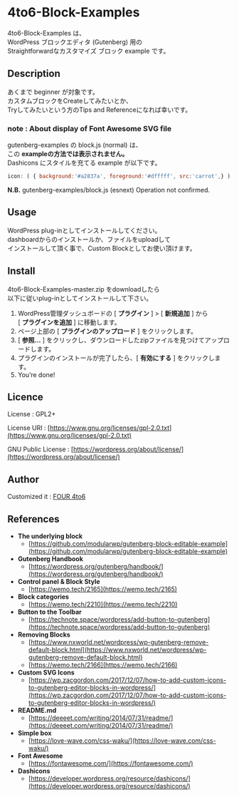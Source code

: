4to6-Block-Examples
===
4to6-Block-Examples は、  
WordPress ブロックエディタ (Gutenberg) 用の  
Straightforwardなカスタマイズ ブロック example です。

## Description
あくまで beginner が対象です。  
カスタムブロックをCreateしてみたいとか、  
Tryしてみたいという方のTips and Referenceになれば幸いです。  

### note : About display of Font Awesome SVG file 
gutenberg-examples の block.js (normal) は、  
この **exampleの方法では表示されません。**    
Dashicons にスタイルを充てる example が以下です。
```javascript
icon: ( { background:'#a2837a', foreground:'#dfffff', src:'carrot',} ),   // For gutenberg-examples
```
**N.B.** gutenberg-examples/block.js (esnext) Operation not confirmed. 
## Usage
WordPress plug-inとしてインストールしてください。  
dashboardからのインストールか、ファイルをuploadして  
インストールして頂く事で、Custom Blockとしてお使い頂けます。

## Install
4to6-Block-Examples-master.zip をdownloadしたら  
以下に従いplug-inとしてインストールして下さい。
1. WordPress管理ダッシュボードの [ **プラグイン** ] > [ **新規追加** ] から  
[ **プラグインを追加** ] に移動します。
1. ページ上部の [ **プラグインのアップロード** ] をクリックします。
1. [ **参照...** ] をクリックし、ダウンロードしたzipファイルを見つけてアップロードします。
1. プラグインのインストールが完了したら、[ **有効にする** ] をクリックします。
1. You’re done!

## Licence
License : GPL2+

License URI : [https://www.gnu.org/licenses/gpl-2.0.txt](https://www.gnu.org/licenses/gpl-2.0.txt)   

GNU Public License : [https://wordpress.org/about/license/](https://wordpress.org/about/license/) 

## Author

Customized it : [FOUR 4to6](https://github.com/four4to6)

## References
- **The underlying block**
  - [https://github.com/modularwp/gutenberg-block-editable-example](https://github.com/modularwp/gutenberg-block-editable-example)
- **Gutenberg Handbook**
  - [https://wordpress.org/gutenberg/handbook/](https://wordpress.org/gutenberg/handbook/)
- **Control panel & Block Style**
  - [https://wemo.tech/2165](https://wemo.tech/2165)
- **Block categories**
  - [https://wemo.tech/2210](https://wemo.tech/2210)
- **Button to the Toolbar**
  - [https://technote.space/wordpress/add-button-to-gutenberg](https://technote.space/wordpress/add-button-to-gutenberg)
- **Removing Blocks**
  - [https://www.nxworld.net/wordpress/wp-gutenberg-remove-default-block.html](https://www.nxworld.net/wordpress/wp-gutenberg-remove-default-block.html)
  - [https://wemo.tech/2166](https://wemo.tech/2166)
- **Custom SVG Icons**
  - [https://wp.zacgordon.com/2017/12/07/how-to-add-custom-icons-to-gutenberg-editor-blocks-in-wordpress/](https://wp.zacgordon.com/2017/12/07/how-to-add-custom-icons-to-gutenberg-editor-blocks-in-wordpress/)
- **README.md**
  - [https://deeeet.com/writing/2014/07/31/readme/](https://deeeet.com/writing/2014/07/31/readme/)
- **Simple box**
  - [https://love-wave.com/css-waku/](https://love-wave.com/css-waku/)
- **Font Awesome**
  - [https://fontawesome.com/](https://fontawesome.com/)
- **Dashicons**
  - [https://developer.wordpress.org/resource/dashicons/](https://developer.wordpress.org/resource/dashicons/)

